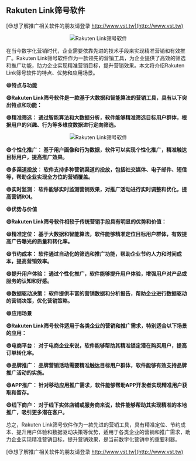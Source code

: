 ## **Rakuten Link筛号软件**

[😍想了解推广相关软件的朋友请登录 http://www.vst.tw](http://www.vst.tw)

 <center><img src="https://vst.tw/MP4/tuiguang/png/8.png" alt="Rakuten Link筛号软件"></center>

在当今数字化营销时代，企业需要依靠先进的技术手段来实现精准营销和有效推广。Rakuten Link筛号软件作为一款领先的营销工具，为企业提供了高效的筛选和推广功能，助力企业实现精准营销目标，提升营销效果。本文将介绍Rakuten Link筛号软件的特点、优势和应用场景。

**😄特点与功能**

**😄Rakuten Link筛号软件是一款基于大数据和智能算法的营销工具，具有以下突出特点和功能：**

**😄精准筛选： 通过智能算法和大数据分析，软件能够精准筛选目标用户群体，根据用户的兴趣、行为等多维度数据进行定向筛选。**

 <center><img src="https://vst.tw/MP4/tuiguang/png/6.png" alt="Rakuten Link筛号软件"></center>

**😄个性化推广： 基于用户画像和行为数据，软件可以实现个性化推广，精准触达目标用户，提高推广效果。**

**😄多渠道投放： 软件支持多种营销渠道的投放，包括社交媒体、电子邮件、短信等，帮助企业实现全方位的营销覆盖。**

**😄实时监测： 软件能够实时监测营销效果，对推广活动进行实时调整和优化，提高营销ROI。**

**😄优势与价值**

**😄Rakuten Link筛号软件相较于传统营销手段具有明显的优势和价值：**

**😄精准定位： 基于大数据和智能算法，软件能够精准定位目标用户群体，有效提高广告曝光的质量和转化率。**

**😄节约成本： 软件通过自动化的筛选和推广功能，帮助企业节约人力和时间成本，提高营销效率。**

**😄提升用户体验： 通过个性化推广，软件能够提升用户体验，增强用户对产品或服务的认知和好感。**

**😄数据驱动决策： 软件提供丰富的营销数据和分析报告，帮助企业进行数据驱动的营销决策，优化营销策略。**

**😄应用场景**

**😄Rakuten Link筛号软件适用于各类企业的营销和推广需求，特别适合以下场景的应用：**

**😄电商平台： 对于电商企业来说，软件能够帮助其精准锁定潜在购买用户，提高订单转化率。**

**😄品牌推广： 品牌营销活动需要精准触达目标用户群体，软件能够有效支持品牌推广活动的实施。**

**😄APP推广： 针对移动应用推广需求，软件能够帮助APP开发者实现精准用户获取和留存。**

**😄线下商户： 对于线下实体店铺或服务商来说，软件能够帮助其实现精准的本地推广，吸引更多潜在客户。**

总之，Rakuten Link筛号软件作为一款先进的营销工具，具有精准定位、节约成本、提升用户体验和数据驱动决策等优势，适用于各类企业的营销和推广需求，助力企业实现精准营销目标，提升营销效果，是当前数字化营销中的重要利器。

[😍想了解推广相关软件的朋友请登录 http://www.vst.tw](http://www.vst.tw)



